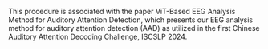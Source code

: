 This procedure is associated with the paper ViT-Based EEG Analysis Method for Auditory Attention Detection, which presents our EEG analysis method for auditory
attention detection (AAD) as utilized in the first Chinese Auditory Attention Decoding Challenge, ISCSLP 2024. 
